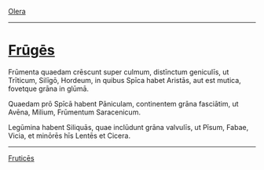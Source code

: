 [Olera](./016-olera.md)

---

# [Frūgēs](https://www.archive.org/stream/cu31924032499455#page/n61/mode/1up)

Frūmenta quaedam crēscunt super culmum, distīnctum geniculīs, ut Trīticum, Silīgō, Hordeum, in quibus Spīca habet Aristās, aut est mutica, fovetque grāna in glūmā.

Quaedam prō Spīcā habent Pāniculam, continentem grāna fasciātim, ut Avēna, Milium, Frūmentum Saracenicum.

Legūmina habent Siliquās, quae inclūdunt grāna valvulīs, ut Pīsum, Fabae, Vicia, et minōrēs hīs Lentēs et Cicera.

---

[Fruticēs](./018-frutices.md)
